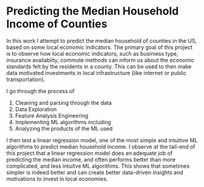# Predicting the Median Household Income of Counties

In this work I attempt to predict the median household of counties in the US, based on some local economic indicators.  The primary goal of this project is to observe how local economic indicators, such as businiess type, insurance availablity, commute methods can inform us about the economic standards felt by the residents in a county.  This can be used to then make data motivated investments in local infrastructure (like internet or public transportation).  

I go through the process of 

1. Cleaning and parsing through the data
2. Data Exploration
3. Feature Analysis Engineering
4. Implementing ML algorithms including
5. Analyzing the products of the ML used

I then test a linear regression model, one of the most simple and intuitive ML algorithms to predict median household income.  I observe at the tail-end of this project that a linear regression model does an adequate job of predicting the median income, and often performs better than more complicated, and less intuitve ML algorithms.  This shows that sometimes simpler is indeed better and can create better data-driven insights and motivations to invest in local economies.  
